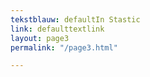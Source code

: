 ```yaml
---
tekstblauw: defaultIn Stastic
link: defaulttextlink
layout: page3
permalink: "/page3.html"

---
```

